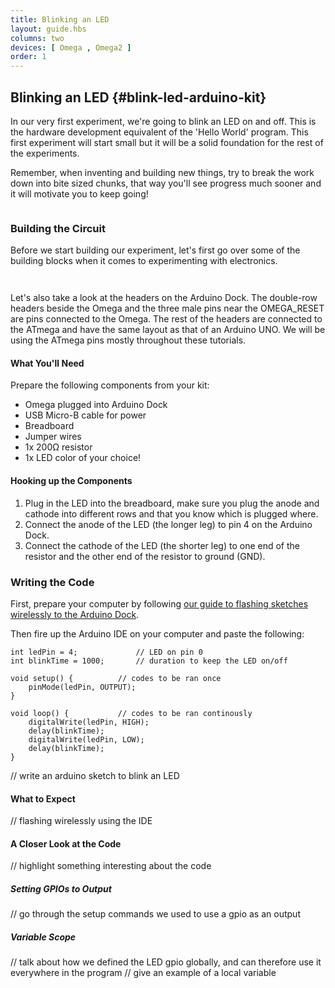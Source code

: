 ```yaml
---
title: Blinking an LED
layout: guide.hbs
columns: two
devices: [ Omega , Omega2 ]
order: 1
---
```


## Blinking an LED {#blink-led-arduino-kit}

In our very first experiment, we're going to blink an LED on and off. This is the hardware development equivalent of the 'Hello World' program. This first experiment will start small but it will be a solid foundation for the rest of the experiments.

Remember, when inventing and building new things, try to break the work down into bite sized chunks, that way you'll see progress much sooner and it will motivate you to keep going!

<!-- LEDs -->
```{r child = '../../shared/led.md'}
```

### Building the Circuit

Before we start building our experiment, let's first go over some of the building blocks when it comes to experimenting with electronics.

<!-- Jumper wires -->
```{r child = '../../shared/jumper-wires.md'}
```

<!-- Breadboard -->
```{r child = '../../shared/breadboard.md'}
```
Let's also take a look at the headers on the Arduino Dock. The double-row headers beside the Omega and the three male pins near the OMEGA_RESET are pins connected to the Omega. The rest of the headers are connected to the ATmega and have the same layout as that of an Arduino UNO. We will be using the ATmega pins mostly throughout these tutorials. 

#### What You'll Need

Prepare the following components from your kit:

* Omega plugged into Arduino Dock
* USB Micro-B cable for power
* Breadboard
* Jumper wires
* 1x 200Ω resistor
* 1x LED color of your choice!

#### Hooking up the Components

1. Plug in the LED into the breadboard, make sure you plug the anode and cathode into different rows and that you know which is plugged where.
2. Connect the anode of the LED (the longer leg) to pin 4 on the Arduino Dock.
3. Connect the cathode of the LED (the shorter leg) to one end of the resistor and the other end of the resistor to ground (GND).

### Writing the Code

First, prepare your computer by following [our guide to flashing sketches wirelessly to the Arduino Dock](#flash-arduino-dock-wirelessly).

Then fire up the Arduino IDE on your computer and paste the following:

```arduino
int ledPin = 4;             // LED on pin 0
int blinkTime = 1000;       // duration to keep the LED on/off

void setup() {			// codes to be ran once
    pinMode(ledPin, OUTPUT);
}

void loop() {			// codes to be ran continously
    digitalWrite(ledPin, HIGH);
    delay(blinkTime);
    digitalWrite(ledPin, LOW);
    delay(blinkTime);
}
```

// write an arduino sketch to blink an LED

#### What to Expect

// flashing wirelessly using the IDE

#### A Closer Look at the Code

// highlight something interesting about the code

##### Setting GPIOs to Output

// go through the setup commands we used to use a gpio as an output

##### Variable Scope

// talk about how we defined the LED gpio globally, and can therefore use it everywhere in the program
// give an example of a local variable
